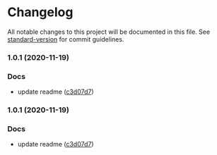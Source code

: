 # Changelog

All notable changes to this project will be documented in this file. See [standard-version](https://github.com/conventional-changelog/standard-version) for commit guidelines.

### 1.0.1 (2020-11-19)


### Docs

* update readme ([c3d07d7](https://github.com/somansa-oss/endpointdlp/commit/c3d07d702f42bb9c0e15faccdf1a1408993c3ad2))

### 1.0.1 (2020-11-19)


### Docs

* update readme ([c3d07d7](https://github.com/somansa-oss/endpointdlp/commit/c3d07d702f42bb9c0e15faccdf1a1408993c3ad2))
